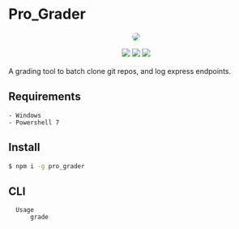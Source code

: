 # Pro_Grader

<p align='center'>
<img width="auto" height="auto" src="https://i.ibb.co/TgRBN6Z/black.png" style="border-radius:15px;border:1px solid white;margin:0em;">
</p>

<div align=center>
<img src='https://img.shields.io/npm/v/pro_grader.svg?style=flat'>
<img src='https://img.shields.io/npm/dt/pro_grader.svg?style=flat'>
<img src='https://img.shields.io/npm/l/pro_grader.svg?style=flat'>
</div>

</br>
A grading tool to batch clone git repos, and log express endpoints.

## Requirements

    - Windows
    - Powershell 7

## Install

```bash
$ npm i -g pro_grader
```

## CLI

```
  Usage
      grade
```
